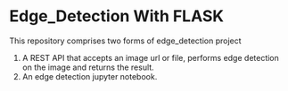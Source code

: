 # Edge_Detection With FLASK
This repository comprises two forms of edge_detection project

1. A REST API that accepts an image url or file, performs edge detection on the image and returns the result.
2. An edge detection jupyter notebook.

